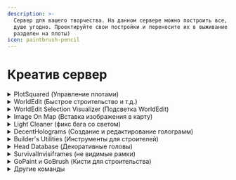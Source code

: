 ```yaml
---
description: >-
  Сервер для вашего творчества. На данном сервере можно построить все, что вашей
  душе угодно. Проектируйте свои постройки и переносите их в выживание. (Мир
  разделен на плоты)
icon: paintbrush-pencil
---
```


# Креатив сервер

<details>

<summary>PlotSquared (Управление плотами)</summary>

**Основные**

/p help - Все команды плагина

/p auto - Занять свободный участок

/p claim - Занять участок

/p merge - Соединить участки

/p visit <игрок> \[номер участка игрока]- Телепортироваться на участок

/p auto - Занять свободный участок

/p list <игрок> - Список участников игрока

/p info - Информация о плоте

/p middle - Телепорт на середину плота

/p alias set <название> - установить название плота( /p visit )

**Доступ к плоту**

/p trust - Дать доступ игроку строить на вашем плоте

/p deny <игрок> - Запретить доступ игроку к участку

/p deny \* - Запретить доступ всем игрокам

/p allow <игрок> - Разрешить доступ к участку

**Настройка**

/p flag list - Список всех доступных флагов

/p flag add - Установить флаг на плот

</details>

<details>

<summary>WorldEdit (Быстрое строительство и т.д.)</summary>

[https://minecraft.fandom.com/ru/wiki/WorldEdit](https://minecraft.fandom.com/ru/wiki/WorldEdit)

</details>

<details>

<summary>WorldEdit Selection Visualizer (Подсветка WorldEdit)</summary>

/wesv toggle - Выключить подсветку области

</details>

<details>

<summary>Image On Map (Вставка изображения в карту)</summary>

/tomap <ссылка> - Вставка изображения в карту

Поддерживается только PNG, JPEG и GIF

</details>

<details>

<summary>Light Cleaner (фикс бага со светом)</summary>

/cleanlight - Починить свет в зоне прогрузки чанков

/cleanlight <чанки> - Починить свет в радиусе заданных чанков

</details>

<details>

<summary>DecentHolograms (Создание и редактирование голограмм)</summary>

/hg create - Создание голограммы

/hg edit - Редактирование голограммы

/hg add - Добавление новой строчки

/hg remove - Удаление строчки

/hg move - Передвинуть голограмму

/hg formats - Список всех форматирований голограмм

</details>

<details>

<summary>Builder's Utilities (Инструменты для строителей)</summary>

/bu - Меню плагина с выбором функций

/blocks - Меню блоков которых нету в режиме креатива

/banner - Редактор баннеров

/armorcolor - Редактор кожаной брони

/nc - Режим No-clip

/nv - Ночное зрение

/af - Режим Advanced Fly

</details>

<details>

<summary>Head Database (Декоративные головы)</summary>

/hdb - Меню плагина

/phead <ник> - Получить голову игрока

</details>

<details>

<summary>SurvivalInvisiframes (не видимые рамки)</summary>

/iframe get — получить не видимую рамку

</details>

<details>

<summary>GoPaint и GoBrush (Кисти для строительства)</summary>

**GoPaint**

Для использования нужно взять перо `minecraft:feather`

/gp - Команды плагина

**GoBrush**

Для использования нужно взять кремень `minecraft:flint`

/gb - Команды плагина

</details>

<details>

<summary>Другие команды</summary>

Работает и большинство других команд типа:

/tp /enchant /enchants /enchantinfo /gamemode и так далее. Так же имеются элиасы к командам WorldEdit.

</details>
